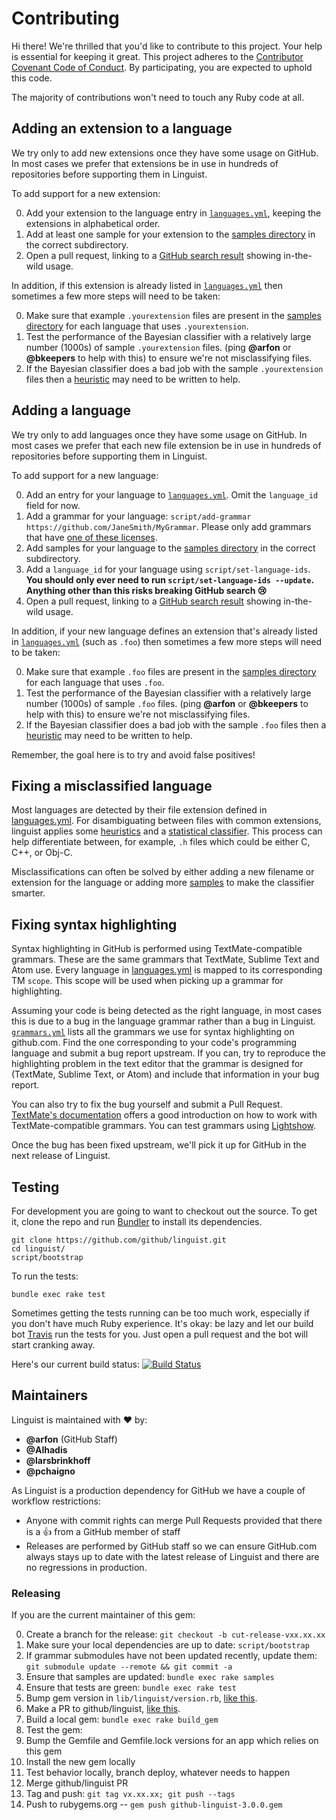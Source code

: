# Contributing

Hi there! We're thrilled that you'd like to contribute to this project. Your help is essential for keeping it great. This project adheres to the [Contributor Covenant Code of Conduct](http://contributor-covenant.org/). By participating, you are expected to uphold this code.

The majority of contributions won't need to touch any Ruby code at all.

## Adding an extension to a language

We try only to add new extensions once they have some usage on GitHub. In most cases we prefer that extensions be in use in hundreds of repositories before supporting them in Linguist.

To add support for a new extension:

0. Add your extension to the language entry in [`languages.yml`][languages], keeping the extensions in alphabetical order.
0. Add at least one sample for your extension to the [samples directory][samples] in the correct subdirectory.
0. Open a pull request, linking to a [GitHub search result](https://github.com/search?utf8=%E2%9C%93&q=extension%3Aboot+NOT+nothack&type=Code&ref=searchresults) showing in-the-wild usage.

In addition, if this extension is already listed in [`languages.yml`][languages] then sometimes a few more steps will need to be taken:

0. Make sure that example `.yourextension` files are present in the [samples directory][samples] for each language that uses `.yourextension`.
0. Test the performance of the Bayesian classifier with a relatively large number (1000s) of sample `.yourextension` files. (ping **@arfon** or **@bkeepers** to help with this) to ensure we're not misclassifying files.
0. If the Bayesian classifier does a bad job with the sample `.yourextension` files then a [heuristic](https://github.com/github/linguist/blob/master/lib/linguist/heuristics.rb) may need to be written to help.


## Adding a language

We try only to add languages once they have some usage on GitHub. In most cases we prefer that each new file extension be in use in hundreds of repositories before supporting them in Linguist.

To add support for a new language:

0. Add an entry for your language to [`languages.yml`][languages]. Omit the `language_id` field for now.
0. Add a grammar for your language: `script/add-grammar https://github.com/JaneSmith/MyGrammar`. Please only add grammars that have [one of these licenses][licenses].
0. Add samples for your language to the [samples directory][samples] in the correct subdirectory.
0. Add a `language_id` for your language using `script/set-language-ids`. **You should only ever need to run `script/set-language-ids --update`. Anything other than this risks breaking GitHub search :cry:**
0. Open a pull request, linking to a [GitHub search result](https://github.com/search?utf8=%E2%9C%93&q=extension%3Aboot+NOT+nothack&type=Code&ref=searchresults) showing in-the-wild usage.

In addition, if your new language defines an extension that's already listed in [`languages.yml`][languages] (such as `.foo`) then sometimes a few more steps will need to be taken:

0. Make sure that example `.foo` files are present in the [samples directory][samples] for each language that uses `.foo`.
0. Test the performance of the Bayesian classifier with a relatively large number (1000s) of sample `.foo` files. (ping **@arfon** or **@bkeepers** to help with this) to ensure we're not misclassifying files.
0. If the Bayesian classifier does a bad job with the sample `.foo` files then a [heuristic](https://github.com/github/linguist/blob/master/lib/linguist/heuristics.rb) may need to be written to help.

Remember, the goal here is to try and avoid false positives!


## Fixing a misclassified language

Most languages are detected by their file extension defined in [languages.yml][languages].  For disambiguating between files with common extensions, linguist applies some [heuristics](/lib/linguist/heuristics.rb) and a [statistical classifier](lib/linguist/classifier.rb). This process can help differentiate between, for example, `.h` files which could be either C, C++, or Obj-C.

Misclassifications can often be solved by either adding a new filename or extension for the language or adding more [samples][samples] to make the classifier smarter.


## Fixing syntax highlighting

Syntax highlighting in GitHub is performed using TextMate-compatible grammars. These are the same grammars that TextMate, Sublime Text and Atom use. Every language in [languages.yml][languages] is mapped to its corresponding TM `scope`. This scope will be used when picking up a grammar for highlighting.

Assuming your code is being detected as the right language, in most cases this is due to a bug in the language grammar rather than a bug in Linguist. [`grammars.yml`][grammars] lists all the grammars we use for syntax highlighting on github.com. Find the one corresponding to your code's programming language and submit a bug report upstream. If you can, try to reproduce the highlighting problem in the text editor that the grammar is designed for (TextMate, Sublime Text, or Atom) and include that information in your bug report.

You can also try to fix the bug yourself and submit a Pull Request. [TextMate's documentation](https://manual.macromates.com/en/language_grammars) offers a good introduction on how to work with TextMate-compatible grammars. You can test grammars using [Lightshow](https://github-lightshow.herokuapp.com).

Once the bug has been fixed upstream, we'll pick it up for GitHub in the next release of Linguist.

## Testing

For development you are going to want to checkout out the source. To get it, clone the repo and run [Bundler](http://gembundler.com/) to install its dependencies.

    git clone https://github.com/github/linguist.git
    cd linguist/
    script/bootstrap

To run the tests:

    bundle exec rake test

Sometimes getting the tests running can be too much work, especially if you don't have much Ruby experience. It's okay: be lazy and let our build bot [Travis](https://travis-ci.org/#!/github/linguist) run the tests for you. Just open a pull request and the bot will start cranking away.

Here's our current build status: [![Build Status](https://api.travis-ci.org/github/linguist.svg?branch=master)](https://travis-ci.org/github/linguist)

## Maintainers

Linguist is maintained with :heart: by:

- **@arfon** (GitHub Staff)
- **@Alhadis**
- **@larsbrinkhoff**
- **@pchaigno**

As Linguist is a production dependency for GitHub we have a couple of workflow restrictions:

- Anyone with commit rights can merge Pull Requests provided that there is a :+1: from a GitHub member of staff
- Releases are performed by GitHub staff so we can ensure GitHub.com always stays up to date with the latest release of Linguist and there are no regressions in production.

### Releasing

If you are the current maintainer of this gem:

0. Create a branch for the release: `git checkout -b cut-release-vxx.xx.xx`
0. Make sure your local dependencies are up to date: `script/bootstrap`
0. If grammar submodules have not been updated recently, update them: `git submodule update --remote && git commit -a`
0. Ensure that samples are updated: `bundle exec rake samples`
0. Ensure that tests are green: `bundle exec rake test`
0. Bump gem version in `lib/linguist/version.rb`, [like this](https://github.com/github/linguist/commit/8d2ea90a5ba3b2fe6e1508b7155aa4632eea2985).
0. Make a PR to github/linguist, [like this](https://github.com/github/linguist/pull/1238).
0. Build a local gem: `bundle exec rake build_gem`
0. Test the gem:
  0. Bump the Gemfile and Gemfile.lock versions for an app which relies on this gem
  0. Install the new gem locally
  0. Test behavior locally, branch deploy, whatever needs to happen
0. Merge github/linguist PR
0. Tag and push: `git tag vx.xx.xx; git push --tags`
0. Push to rubygems.org -- `gem push github-linguist-3.0.0.gem`

[grammars]: /grammars.yml
[languages]: /lib/linguist/languages.yml
[licenses]: https://github.com/github/linguist/blob/257425141d4e2a5232786bf0b13c901ada075f93/vendor/licenses/config.yml#L2-L11
[samples]: /samples
[new-issue]: https://github.com/github/linguist/issues/new
